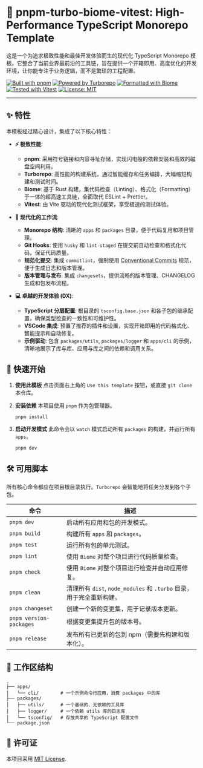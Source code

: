 # 🚀 pnpm-turbo-biome-vitest: High-Performance TypeScript Monorepo Template

这是一个为追求极致性能和最佳开发体验而生的现代化 TypeScript Monorepo 模板。它整合了当前业界最前沿的工具链，旨在提供一个开箱即用、高度优化的开发环境，让你能专注于业务逻辑，而不是繁琐的工程配置。

[![Built with pnpm](https://img.shields.io/badge/built%20with-pnpm-ff69b4.svg)](https://pnpm.io/)
[![Powered by Turborepo](https://img.shields.io/badge/powered%20by-Turborepo-1995ff.svg)](https://turbo.build/)
[![Formatted with Biome](https://img.shields.io/badge/formatted%20with-Biome-60A5FA.svg)](https://biomejs.dev/)
[![Tested with Vitest](https://img.shields.io/badge/tested%20with-Vitest-6E9F18.svg)](https://vitest.dev/)
[![License: MIT](https://img.shields.io/badge/License-MIT-yellow.svg)](https://opensource.org/licenses/MIT)

---

## ✨ 特性

本模板经过精心设计，集成了以下核心特性：

-   **⚡️ 极致性能**:
    -   **pnpm**: 采用符号链接和内容寻址存储，实现闪电般的依赖安装和高效的磁盘空间利用。
    -   **Turborepo**: 高性能的构建系统，通过智能缓存和任务编排，大幅缩短构建和测试时间。
    -   **Biome**: 基于 Rust 构建，集代码检查（Linting）、格式化（Formatting）于一体的超高速工具链，全面取代 ESLint + Prettier。
    -   **Vitest**: 由 Vite 驱动的现代化测试框架，享受极速的测试体验。

-   **🔧 现代化的工作流**:
    -   **Monorepo 结构**: 清晰的 `apps` 和 `packages` 目录，便于代码复用和项目管理。
    -   **Git Hooks**: 使用 `husky` 和 `lint-staged` 在提交前自动检查和格式化代码，保证代码质量。
    -   **规范化提交**: 集成 `commitlint`，强制使用 [Conventional Commits](https://www.conventionalcommits.org/) 规范，便于生成日志和版本管理。
    -   **版本管理与发布**: 集成 `changesets`，提供流畅的版本管理、CHANGELOG 生成和包发布流程。

-   **💻 卓越的开发体验 (DX)**:
    -   **TypeScript 分层配置**: 根目录的 `tsconfig.base.json` 和各子包的继承配置，确保类型检查的一致性和可维护性。
    -   **VSCode 集成**: 预置了推荐的插件和设置，实现开箱即用的代码格式化、智能提示和自动修复。
    -   **示例驱动**: 包含 `packages/utils`, `packages/logger` 和 `apps/cli` 的示例，清晰地展示了库与库、应用与库之间的依赖和调用关系。

## 🚀 快速开始

1.  **使用此模板**
    点击页面右上角的 `Use this template` 按钮，或直接 `git clone` 本仓库。

2.  **安装依赖**
    本项目使用 `pnpm` 作为包管理器。
    ```bash
    pnpm install
    ```

3.  **启动开发模式**
    此命令会以 `watch` 模式启动所有 `packages` 的构建，并运行所有 `apps`。
    ```bash
    pnpm dev
    ```

## 🛠️ 可用脚本

所有核心命令都应在项目根目录执行。`Turborepo` 会智能地将任务分发到各个子包。

| 命令                  | 描述                                                               |
| --------------------- | ------------------------------------------------------------------ |
| `pnpm dev`            | 启动所有应用和包的开发模式。                                       |
| `pnpm build`          | 构建所有 `apps` 和 `packages`。                                    |
| `pnpm test`           | 运行所有包的单元测试。                                             |
| `pnpm lint`           | 使用 `Biome` 对整个项目进行代码质量检查。                           |
| `pnpm check`          | 使用 `Biome` 对整个项目进行检查并自动应用修复。                     |
| `pnpm clean`          | 清理所有 `dist`, `node_modules` 和 `.turbo` 目录，用于完全重新构建。 |
| `pnpm changeset`      | 创建一个新的变更集，用于记录版本更新。                             |
| `pnpm version-packages` | 根据变更集提升包的版本号。                                         |
| `pnpm release`        | 发布所有已更新的包到 npm（需要先构建和版本化）。                   |

## 📁 工作区结构

```
.
├── apps/
│   └── cli/        # 一个示例命令行应用，消费 packages 中的库
├── packages/
│   ├── utils/      # 一个基础的、无依赖的工具库
│   ├── logger/     # 一个依赖 utils 库的日志库
│   └── tsconfig/   # 存放共享的 TypeScript 配置文件
└── package.json
```

## 📄 许可证

本项目采用 [MIT License](https://opensource.org/licenses/MIT).
